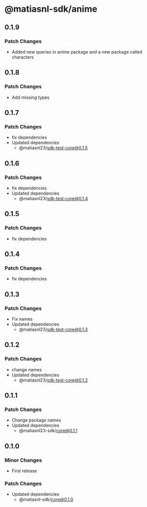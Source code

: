# @matiasnl-sdk/anime

## 0.1.9

### Patch Changes

- Added new queries in anime package and a new package called characters

## 0.1.8

### Patch Changes

- Add missing types

## 0.1.7

### Patch Changes

- fix dependencies
- Updated dependencies
  - @matiasnl23/sdk-test-core@0.1.5

## 0.1.6

### Patch Changes

- fix dependencies
- Updated dependencies
  - @matiasnl23/sdk-test-core@0.1.4

## 0.1.5

### Patch Changes

- fix dependencies

## 0.1.4

### Patch Changes

- fix dependencies

## 0.1.3

### Patch Changes

- Fix names
- Updated dependencies
  - @matiasnl23/sdk-test-core@0.1.3

## 0.1.2

### Patch Changes

- change names
- Updated dependencies
  - @matiasnl23/sdk-test-core@0.1.2

## 0.1.1

### Patch Changes

- Change package names
- Updated dependencies
  - @matiasnl23-sdk/core@0.1.1

## 0.1.0

### Minor Changes

- First release

### Patch Changes

- Updated dependencies
  - @matiasnl-sdk/core@0.1.0
